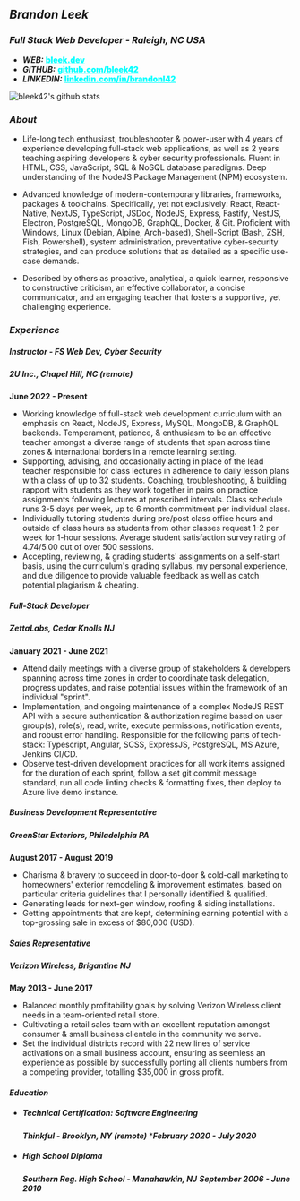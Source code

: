 ## _**Brandon Leek**_
### *Full Stack Web Developer - Raleigh, NC USA*
- _**WEB:**_ <a href="https://bleek.dev" target="_blank" style="color:cyan;font-weight:900">bleek.dev</a>
- _**GITHUB:**_ <a href="https://github.com/bleek42>" target="_blank" style="color:cyan;font-weight:900">github.com/bleek42</a>
- _**LINKEDIN:**_ <a href="https://linkedin.com/in/brandonl42" target="_blank" style="color:cyan;font-weight:900">linkedin.com/in/brandonl42</a>

![bleek42's github stats](https://github-readme-stats.vercel.app/api?username=bleek42&show_icons=true&theme=react)

### *About*
- Life-long tech enthusiast, troubleshooter & power-user with 4 years of experience developing full-stack web applications, as well as 2 years teaching aspiring developers & cyber security professionals. Fluent in HTML, CSS, JavaScript, SQL & NoSQL database paradigms. Deep understanding of the NodeJS Package Management (NPM) ecosystem.
 
- Advanced knowledge of modern-contemporary libraries, frameworks, packages & toolchains. Specifically, yet not exclusively: React, React-Native, NextJS, TypeScript, JSDoc, NodeJS, Express, Fastify, NestJS, Electron, PostgreSQL, MongoDB, GraphQL, Docker, & Git. Proficient with Windows, Linux (Debian, Alpine, Arch-based), Shell-Script (Bash, ZSH, Fish, Powershell), system administration, preventative cyber-security strategies, and can produce solutions that as detailed as a specific use-case demands.

- Described by others as proactive, analytical, a quick learner, responsive to constructive criticism, an effective collaborator, a concise communicator, and an engaging teacher that fosters a supportive, yet challenging experience.

### *Experience*
##### Instructor - FS Web Dev, Cyber Security
##### _**2U Inc., Chapel Hill, NC (remote)**_ 
**June 2022 - Present**
* Working knowledge of full-stack web development curriculum with an emphasis on React, NodeJS, Express, MySQL, MongoDB, & GraphQL backends. Temperament, patience, & enthusiasm to be an effective teacher amongst a diverse range of students that span across time zones & international borders in a remote learning setting.
* Supporting, advising, and occasionally acting in place of the lead teacher responsible for class lectures in adherence to daily lesson plans with a class of up to 32 students. Coaching, troubleshooting, & building rapport with students as they work together in pairs on practice assignments following lectures at prescribed intervals. Class schedule runs 3-5 days per week, up to 6 month commitment per individual class.
* Individually tutoring students during pre/post class office hours and outside of class hours as students from other classes request 1-2 per week for 1-hour sessions. Average student satisfaction survey rating of 4.74/5.00 out of over 500 sessions.
* Accepting, reviewing, & grading students' assignments on a self-start basis, using the curriculum's grading syllabus, my personal experience, and due diligence to provide valuable feedback as well as catch potential plagiarism & cheating.

##### Full-Stack Developer
##### ***ZettaLabs, Cedar Knolls NJ***
**January 2021 - June 2021**
* Attend daily meetings with a diverse group of stakeholders
  & developers spanning across time zones in order
  to coordinate task delegation, progress updates, and raise potential issues within the framework of an individual "sprint".
* Implementation, and ongoing maintenance of a complex NodeJS REST API with a secure authentication & authorization regime based on user group(s), role(s), read, write, execute permissions, notification events, and robust error handling. Responsible for the following parts of tech-stack: Typescript, Angular, SCSS, ExpressJS, PostgreSQL, MS Azure, Jenkins CI/CD.
* Observe test-driven development practices for all work items assigned for the duration of each sprint, follow a set git commit message standard, run all code linting checks & formatting fixes, then deploy to Azure live demo instance.

##### Business Development Representative
##### ***GreenStar Exteriors, Philadelphia PA***
**August 2017 - August 2019**
* Charisma & bravery to succeed in door-to-door & cold-call marketing to homeowners' exterior remodeling & improvement estimates, based on particular criteria guidelines that I personally identified & qualified.
* Generating leads for next-gen window, roofing & siding installations.
* Getting appointments that are kept, determining earning potential with a top-grossing sale in excess of $80,000 (USD).

##### Sales Representative
##### ***Verizon Wireless, Brigantine NJ***
**May 2013 - June 2017**
* Balanced monthly profitability goals by solving Verizon Wireless client needs in a team-oriented retail store.
* Cultivating a retail sales team with an excellent reputation amongst consumer & small business clientele in the community we serve.
* Set the individual districts record with 22 new lines of service activations on a small business account, ensuring as seemless an experience as possible by successfully porting all clients numbers from a competing provider, totalling $35,000 in gross profit.

#### *Education*

- ##### Technical Certification: Software Engineering
	***Thinkful - Brooklyn, NY (remote)***
	****February 2020 - July 2020***
- ##### High School Diploma
	***Southern Reg. High School - Manahawkin, NJ***
	***September 2006 - June 2010***
